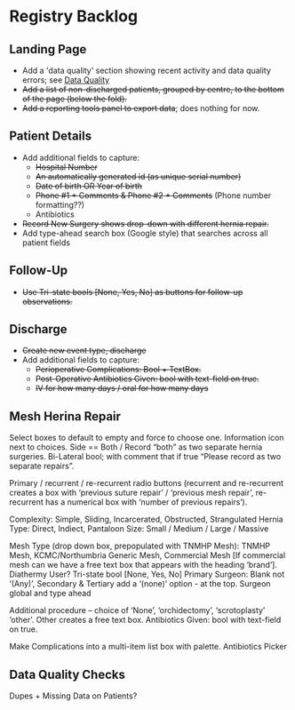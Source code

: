 # Registry Backlog

## Landing Page
- Add a 'data quality' section showing recent activity and data quality errors; see [Data Quality](#Data-Quality-Checks) 
- ~~Add a list of non-discharged patients, grouped by centre, to the bottom of the page (below the fold).~~
- ~~Add a reporting tools panel to export data~~; does nothing for now.

## Patient Details
- Add additional fields to capture: 
  - ~~Hospital Number~~
  - ~~An automatically generated id (as unique serial number)~~
  - ~~Date of birth OR Year of birth~~
  - ~~Phone #1 + Comments & Phone #2 + Comments~~ (Phone number formatting??)
  - Antibiotics
- ~~Record New Surgery shows drop-down with different hernia repair.~~
- Add type-ahead search box (Google style) that searches across all patient fields

## Follow-Up
- ~~Use Tri-state bools [None, Yes, No] as buttons for follow-up observations.~~

## Discharge
- ~~Create new event type, discharge~~
- Add additional fields to capture:
  - ~~Perioperative Complications: Bool + TextBox.~~
  - ~~Post-Operative Antibiotics Given: bool with text-field on true.~~
  - ~~IV for how many days / oral for how many days~~

## Mesh Herina Repair
Select boxes to default to empty and force to choose one.
Information icon next to choices.
Side == Both / Record “both” as two separate hernia surgeries.
Bi-Lateral bool; with comment that if true “Please record as two separate repairs”.

Primary / recurrent / re-recurrent radio buttons
(recurrent and re-recurrent creates a box with ‘previous suture repair’ / ‘previous mesh repair’, re-recurrent has a numerical box with ‘number of previous repairs’).

Complexity: Simple, Sliding, Incarcerated, Obstructed, Strangulated
Hernia Type: Direct, Indiect, Pantaloon
Size: Small / Medium / Large / Massive

Mesh Type (drop down box, prepopulated with TNMHP Mesh): TNMHP Mesh, KCMC/Northumbria Generic Mesh, Commercial Mesh [If commercial mesh can we have a free text box that appears with the heading ‘brand’].
Diathermy User? Tri-state bool [None, Yes, No]
Primary Surgeon: Blank not ‘(Any)’, Secondary & Tertiary add a ‘(none)’ option - at the top.
Surgeon global and type ahead 

Additional procedure – choice of ‘None’, ‘orchidectomy’, ‘scrotoplasty’ ‘other’. Other creates a free text box.
Antibiotics Given: bool with text-field on true.

Make Complications into a multi-item list box with palette.
Antibiotics Picker

## Data Quality Checks
Dupes + Missing Data on Patients?
